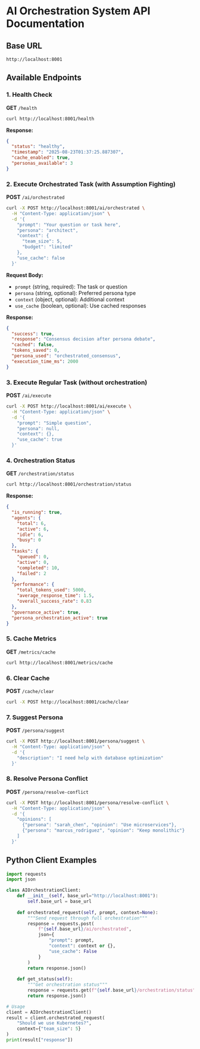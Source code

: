 # AI Orchestration System API Documentation

## Base URL
`http://localhost:8001`

## Available Endpoints

### 1. Health Check
**GET** `/health`
```bash
curl http://localhost:8001/health
```
**Response:**
```json
{
  "status": "healthy",
  "timestamp": "2025-08-23T01:37:25.887307",
  "cache_enabled": true,
  "personas_available": 3
}
```

### 2. Execute Orchestrated Task (with Assumption Fighting)
**POST** `/ai/orchestrated`
```bash
curl -X POST http://localhost:8001/ai/orchestrated \
  -H "Content-Type: application/json" \
  -d '{
    "prompt": "Your question or task here",
    "persona": "architect",
    "context": {
      "team_size": 5,
      "budget": "limited"
    },
    "use_cache": false
  }'
```
**Request Body:**
- `prompt` (string, required): The task or question
- `persona` (string, optional): Preferred persona type
- `context` (object, optional): Additional context
- `use_cache` (boolean, optional): Use cached responses

**Response:**
```json
{
  "success": true,
  "response": "Consensus decision after persona debate",
  "cached": false,
  "tokens_saved": 0,
  "persona_used": "orchestrated_consensus",
  "execution_time_ms": 2000
}
```

### 3. Execute Regular Task (without orchestration)
**POST** `/ai/execute`
```bash
curl -X POST http://localhost:8001/ai/execute \
  -H "Content-Type: application/json" \
  -d '{
    "prompt": "Simple question",
    "persona": null,
    "context": {},
    "use_cache": true
  }'
```

### 4. Orchestration Status
**GET** `/orchestration/status`
```bash
curl http://localhost:8001/orchestration/status
```
**Response:**
```json
{
  "is_running": true,
  "agents": {
    "total": 6,
    "active": 6,
    "idle": 6,
    "busy": 0
  },
  "tasks": {
    "queued": 0,
    "active": 0,
    "completed": 10,
    "failed": 2
  },
  "performance": {
    "total_tokens_used": 5000,
    "average_response_time": 1.5,
    "overall_success_rate": 0.83
  },
  "governance_active": true,
  "persona_orchestration_active": true
}
```

### 5. Cache Metrics
**GET** `/metrics/cache`
```bash
curl http://localhost:8001/metrics/cache
```

### 6. Clear Cache
**POST** `/cache/clear`
```bash
curl -X POST http://localhost:8001/cache/clear
```

### 7. Suggest Persona
**POST** `/persona/suggest`
```bash
curl -X POST http://localhost:8001/persona/suggest \
  -H "Content-Type: application/json" \
  -d '{
    "description": "I need help with database optimization"
  }'
```

### 8. Resolve Persona Conflict
**POST** `/persona/resolve-conflict`
```bash
curl -X POST http://localhost:8001/persona/resolve-conflict \
  -H "Content-Type: application/json" \
  -d '{
    "opinions": [
      {"persona": "sarah_chen", "opinion": "Use microservices"},
      {"persona": "marcus_rodriguez", "opinion": "Keep monolithic"}
    ]
  }'
```

## Python Client Examples

```python
import requests
import json

class AIOrchestrationClient:
    def __init__(self, base_url="http://localhost:8001"):
        self.base_url = base_url
    
    def orchestrated_request(self, prompt, context=None):
        """Send request through full orchestration"""
        response = requests.post(
            f"{self.base_url}/ai/orchestrated",
            json={
                "prompt": prompt,
                "context": context or {},
                "use_cache": False
            }
        )
        return response.json()
    
    def get_status(self):
        """Get orchestration status"""
        response = requests.get(f"{self.base_url}/orchestration/status")
        return response.json()

# Usage
client = AIOrchestrationClient()
result = client.orchestrated_request(
    "Should we use Kubernetes?",
    context={"team_size": 5}
)
print(result["response"])
```